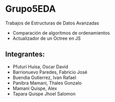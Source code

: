 # Grupo5EDA
Trabajos de Estructuras de Datos Avanzadas

* Comparación de algoritmos de ordenamientos
* Actualizador de un Octree en JS 

## Integrantes:
* Pfuturi Huisa, Oscar David
* Barrionuevo Paredes, Fabricio José
* Buendia Gutierrez, Ivan Rafael
* Panibra Mamani, Thales Gonzalo
* Mamani Quispe, Alex
* Tapara Quispe Jhoel Salomon
